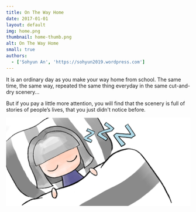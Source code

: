```yaml
---
title: On The Way Home
date: 2017-01-01
layout: default
img: home.png
thumbnail: home-thumb.png
alt: On The Way Home
small: true
authors:
  - ['Sohyun An', 'https://sohyun2019.wordpress.com']
---
```

It is an ordinary day as you make your way home from school. The same time, the same way, repeated the same thing everyday in the same cut-and-dry scenery...

But if you pay a little more attention, you will find that the scenery is full of stories of people’s lives, that you just didn't notice before.

<img src="img/portfolio/home-2.png">

